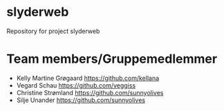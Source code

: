 # slyderweb
Repository for project slyderweb

# Team members/Gruppemedlemmer

* Kelly Martine Grøgaard https://github.com/kellana
* Vegard Schau https://github.com/veggiss
* Christine Strømland https://github.com/sunnyolives
* Silje Unander https://github.com/sunnyolives
